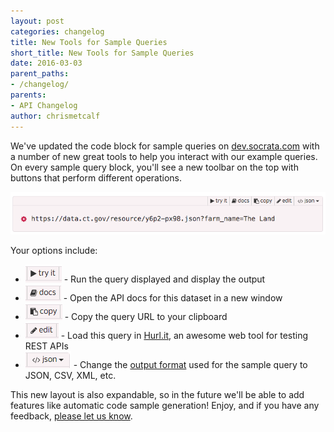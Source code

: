 ```yaml
---
layout: post
categories: changelog
title: New Tools for Sample Queries
short_title: New Tools for Sample Queries
date: 2016-03-03
parent_paths: 
- /changelog/
parents: 
- API Changelog
author: chrismetcalf
---
```


We've updated the code block for sample queries on [dev.socrata.com](/) with a number of new great tools to help you interact with our example queries. On every sample query block, you'll see a new toolbar on the top with buttons that perform different operations.

![New Query Tools](/img/2016-03-03-query-tools.png)

Your options include:

- ![try it](/img/2016-03-03-try-it.png) - Run the query displayed and display the output
- ![docs](/img/2016-03-03-docs.png) - Open the API docs for this dataset in a new window
- ![copy](/img/2016-03-03-copy.png) - Copy the query URL to your clipboard
- ![edit](/img/2016-03-03-edit.png) - Load this query in [Hurl.it](http://hurl.it), an awesome web tool for testing REST APIs
- ![json](/img/2016-03-03-format.png) - Change the [output format](/docs/formats) used for the sample query to JSON, CSV, XML, etc.

This new layout is also expandable, so in the future we'll be able to add features like automatic code sample generation! Enjoy, and if you have any feedback, [please let us know](/support.html).


